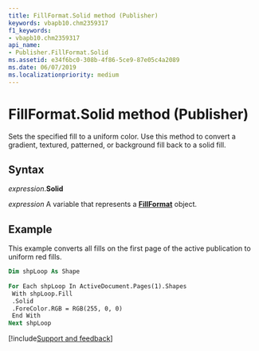 ```yaml
---
title: FillFormat.Solid method (Publisher)
keywords: vbapb10.chm2359317
f1_keywords:
- vbapb10.chm2359317
api_name:
- Publisher.FillFormat.Solid
ms.assetid: e34f6bc0-308b-4f86-5ce9-87e05c4a2089
ms.date: 06/07/2019
ms.localizationpriority: medium
---
```



# FillFormat.Solid method (Publisher)

Sets the specified fill to a uniform color. Use this method to convert a gradient, textured, patterned, or background fill back to a solid fill.


## Syntax

_expression_.**Solid**

_expression_ A variable that represents a **[FillFormat](publisher.fillformat.md)** object.


## Example

This example converts all fills on the first page of the active publication to uniform red fills.

```vb
Dim shpLoop As Shape 
 
For Each shpLoop In ActiveDocument.Pages(1).Shapes 
 With shpLoop.Fill 
 .Solid 
 .ForeColor.RGB = RGB(255, 0, 0) 
 End With 
Next shpLoop 

```

[!include[Support and feedback](~/includes/feedback-boilerplate.md)]